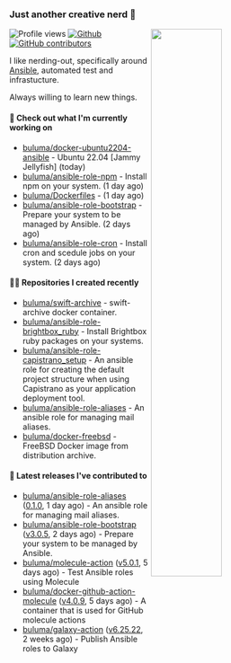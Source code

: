 ### Just another creative nerd 👋


![Profile views](https://gpvc.arturio.dev/buluma) <a href="https://gitstats.me/buluma">
  <img align="right" src="https://github-readme-stats.vercel.app/api?username=buluma&theme=gotham&show_icons=true" width="50%"/>
</a>
[![Github](https://img.shields.io/badge/-buluma-black?style=flat&labelColor=black&logo=github&logoColor=white&include_all_commits=true&count_private=true)](https://gitstats.me/buluma)
[![GitHub contributors](https://img.shields.io/github/contributors/buluma/badges.svg)](https://GitHub.com/buluma/badges/graphs/contributors/)

I like nerding-out, specifically around [Ansible](https://github.com/ansible/ansible), automated test and infrastucture.

Always willing to learn new things.

#### 👷 Check out what I'm currently working on

- [buluma/docker-ubuntu2204-ansible](https://github.com/buluma/docker-ubuntu2204-ansible) - Ubuntu 22.04 [Jammy Jellyfish] (today)
- [buluma/ansible-role-npm](https://github.com/buluma/ansible-role-npm) - Install npm on your system. (1 day ago)
- [buluma/Dockerfiles](https://github.com/buluma/Dockerfiles) -  (1 day ago)
- [buluma/ansible-role-bootstrap](https://github.com/buluma/ansible-role-bootstrap) - Prepare your system to be managed by Ansible. (2 days ago)
- [buluma/ansible-role-cron](https://github.com/buluma/ansible-role-cron) - Install cron and scedule jobs on your system. (2 days ago)

#### 👨‍💻 Repositories I created recently

- [buluma/swift-archive](https://github.com/buluma/swift-archive) - swift-archive docker container.
- [buluma/ansible-role-brightbox_ruby](https://github.com/buluma/ansible-role-brightbox_ruby) - Install Brightbox ruby packages on your systems.
- [buluma/ansible-role-capistrano_setup](https://github.com/buluma/ansible-role-capistrano_setup) - An ansible role for creating the default project structure when using Capistrano as your application deployment tool.
- [buluma/ansible-role-aliases](https://github.com/buluma/ansible-role-aliases) - An ansible role for managing mail aliases.
- [buluma/docker-freebsd](https://github.com/buluma/docker-freebsd) - FreeBSD Docker image from distribution archive.

#### 🚀 Latest releases I've contributed to

- [buluma/ansible-role-aliases](https://github.com/buluma/ansible-role-aliases) ([0.1.0](https://github.com/buluma/ansible-role-aliases/releases/tag/0.1.0), 1 day ago) - An ansible role for managing mail aliases.
- [buluma/ansible-role-bootstrap](https://github.com/buluma/ansible-role-bootstrap) ([v3.0.5](https://github.com/buluma/ansible-role-bootstrap/releases/tag/v3.0.5), 2 days ago) - Prepare your system to be managed by Ansible.
- [buluma/molecule-action](https://github.com/buluma/molecule-action) ([v5.0.1](https://github.com/buluma/molecule-action/releases/tag/v5.0.1), 5 days ago) - Test Ansible roles using Molecule
- [buluma/docker-github-action-molecule](https://github.com/buluma/docker-github-action-molecule) ([v4.0.9](https://github.com/buluma/docker-github-action-molecule/releases/tag/v4.0.9), 5 days ago) - A container that is used for GitHub molecule actions
- [buluma/galaxy-action](https://github.com/buluma/galaxy-action) ([v6.25.22](https://github.com/buluma/galaxy-action/releases/tag/v6.25.22), 2 weeks ago) - Publish Ansible roles to Galaxy


